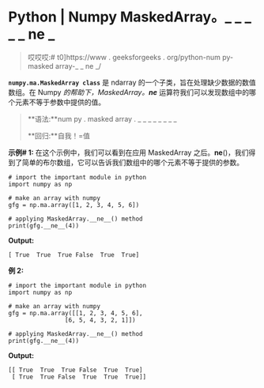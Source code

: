 # Python | Numpy MaskedArray。_ _ _ _ _ ne _

> 哎哎哎:# t0]https://www . geeksforgeeks . org/python-num py-masked array-_ _ ne _/

**`numpy.ma.MaskedArray class`** 是 ndarray 的一个子类，旨在处理缺少数据的数值数组。在 Numpy *的帮助下，MaskedArray。__ne__* 运算符我们可以发现数组中的哪个元素不等于参数中提供的值。

> **语法:**num py . masked array . _ _ _ _ _ _ _ _
> 
> **回归:**自我！=值

**示例# 1:**
在这个示例中，我们可以看到在应用 MaskedArray 之后。__ne__()，我们得到了简单的布尔数组，它可以告诉我们数组中的哪个元素不等于提供的参数。

```
# import the important module in python 
import numpy as np 

# make an array with numpy 
gfg = np.ma.array([1, 2, 3, 4, 5, 6]) 

# applying MaskedArray.__ne__() method 
print(gfg.__ne__(4)) 
```

**Output:**

```
[ True  True  True False  True  True]

```

**例 2:**

```
# import the important module in python 
import numpy as np 

# make an array with numpy 
gfg = np.ma.array([[1, 2, 3, 4, 5, 6], 
                [6, 5, 4, 3, 2, 1]]) 

# applying MaskedArray.__ne__() method 
print(gfg.__ne__(4)) 
```

**Output:**

```
[[ True  True  True False  True  True]
 [ True  True False  True  True  True]]

```